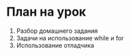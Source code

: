 # План на урок

1. Разбор домашнего задания
2. Задачи на использование while и for
3. Использование отладчика 

